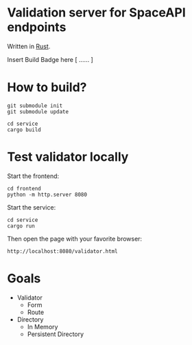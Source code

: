 # Validation server for SpaceAPI endpoints

Written in [Rust](https://rust-lang.org).

Insert Build Badge here [ ...... ]

# How to build?

    git submodule init
    git submodule update

    cd service
    cargo build

# Test validator locally

Start the frontend:

    cd frontend
    python -m http.server 8080

Start the service:

    cd service
    cargo run

Then open the page with your favorite browser:

    http://localhost:8080/validator.html

# Goals

  - Validator
    - Form
    - Route
  - Directory
    - In Memory
    - Persistent Directory
